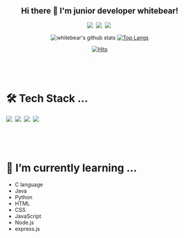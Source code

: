 <div align = center>

## Hi there 👋 I'm junior developer whitebear!

<p>
<a href="https://www.instagram.com/wbear_thelayer/"><img src="https://img.shields.io/badge/Instagram-E4405F?style=flat-square&logo=Instagram&logoColor=white&link=https://www.instagram.com/wbear_thelayer/"/></a>&nbsp
<a href="https://white-world.tistory.com/"><img src="http://img.shields.io/badge/Tistory-2d3436?style=flat-square&logo=Tistory&logoColor=white&link=https://white-world.tistory.com/"/></a>&nbsp
<a href="https://blog.naver.com/woojs0505/"><img src="http://img.shields.io/badge/NAVER Blog-27ae60?style=flat-square&logo=Naver&logoColor=white&link=https://blog.naver.com/woojs0505"/></a>&nbsp

</p>


![whitebear's github stats](https://github-readme-stats.vercel.app/api?username=whitebear05&theme=vue&show_icons=true&hide_border=true)
[![Top Langs](https://github-readme-stats.vercel.app/api/top-langs/?username=whitebear05&theme=vue&layout=compact&hide_border=true)](https://github.com/anuraghazra/github-readme-stats)<br>

[![Hits](https://hits.seeyoufarm.com/api/count/incr/badge.svg?url=https%3A%2F%2Fgithub.com%2Fwhitebear05&count_bg=%2379C83D&title_bg=%23555555&icon=&icon_color=%23E7E7E7&title=hits&edge_flat=false)](https://hits.seeyoufarm.com)

<br><br><br>
</div>

<!--
**whitebear05/whitebear05** is a ✨ _special_ ✨ repository because its `README.md` (this file) appears on your GitHub profile.

Here are some ideas to get you started:

- 🔭 I’m currently working on ...
- 🌱 I’m currently learning ...
- 👯 I’m looking to collaborate on ...
- 🤔 I’m looking for help with ...
- 💬 Ask me about ...
- 📫 How to reach me: ...
- 😄 Pronouns: ...
- ⚡ Fun fact: ...
-->


# 🛠 Tech Stack ...
<p>
<img src="https://img.shields.io/badge/C-A8B9CC?style=flat-square&logo=C&logoColor=white"/></a>&nbsp
<img src="https://img.shields.io/badge/HTML5-E34F26?style=flat-square&logo=HTML5&logoColor=white"/></a>&nbsp
<img src="https://img.shields.io/badge/CSS3-1572B6?style=flat-square&logo=CSS3&logoColor=white"/></a>&nbsp
<img src="https://img.shields.io/badge/JavaScript-F7DF1E?style=flat-square&logo=JavaScript&logoColor=white"/></a>&nbsp
</p>

<br><br><br>

# 🌱 I’m currently learning ...
  - C language
  - Java
  - Python
  - HTML
  - CSS
  - JavaScript
  - Node.js
  - express.js


